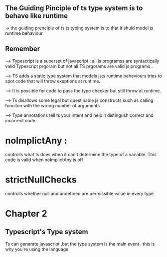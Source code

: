 ## The Guiding Pinciple of ts type system is to behave like runtime

-> the guiding prenciple of ts ts typing system is to that it shuld model js runtime behaviour

## Remember

--> Typescript is a superset of javascript : all js programss are syntactically valid Typescript prgoram but not all TS prgorams are valid js programs .

--> TS adds a static type system that models js;s runtime beheviours tries to spot code that will throw exeptions at runtime.

--> It is possible for code to pass the type checker but still throw at runtime.

--> Ts disallows some legal but questinable js constructs such as calling funciton with the wrong number of arguments

--> Type annotations tell ts your intent and help it distingush correct and incorrect code.

# noImplictAny :

controlls what ts does when it can't determine the type of a variable. This code is valid when noImplictAny is off

# strictNullChecks

controlls whether null and undefined are permissible value in every type

# Chapter 2

## Typescript's Type system

Ts can generate javascript ,but the type system is the main event . this is why you're using the language
